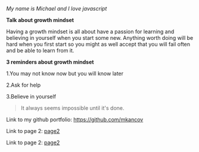  

_My name is Michael and I love javascript_

**Talk about growth mindset**

Having a growth mindset is all about have a passion for learning and believing in yourself when you start some new. Anything worth doing will be hard when you first start so you might as well accept that you will fail often and be able to learn from it.

**3 reminders about growth mindset**

1.You may not know now but you will know later

2.Ask for help

3.Believe in yourself

>It always seems impossible until it's done.

Link to my github portfolio: https://github.com/mkancov 

Link to page 2: [page2](https://mkancov.github.io/reading-notes/class1)

Link to page 2: [page2](https://mkancov.github.io/reading-notes/GitNotes)
